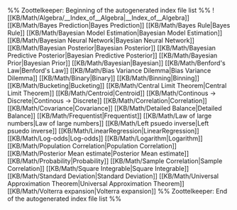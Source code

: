 %% Zoottelkeeper: Beginning of the autogenerated index file list  %%
 ![[KB/Math/Algebra/__Index_of__Algebra|__Index_of__Algebra]]
 [[KB/Math/Bayes Prediction|Bayes Prediction]]
 [[KB/Math/Bayes Rule|Bayes Rule]]
 [[KB/Math/Bayesian Model Estimation|Bayesian Model Estimation]]
 [[KB/Math/Bayesian Neural Network|Bayesian Neural Network]]
 [[KB/Math/Bayesian Posterior|Bayesian Posterior]]
 [[KB/Math/Bayesian Predictive Posterior|Bayesian Predictive Posterior]]
 [[KB/Math/Bayesian Prior|Bayesian Prior]]
 [[KB/Math/Bayesian|Bayesian]]
 [[KB/Math/Benford's Law|Benford's Law]]
 [[KB/Math/Bias Variance Dilemma|Bias Variance Dilemma]]
 [[KB/Math/Binary|Binary]]
 [[KB/Math/Binning|Binning]]
 [[KB/Math/Bucketing|Bucketing]]
 [[KB/Math/Central Limit Theorem|Central Limit Theorem]]
 [[KB/Math/Centroid|Centroid]]
 [[KB/Math/Continous -> Discrete|Continous -> Discrete]]
 [[KB/Math/Correlation|Correlation]]
 [[KB/Math/Covariance|Covariance]]
 [[KB/Math/Detailed Balance|Detailed Balance]]
 [[KB/Math/Frequentist|Frequentist]]
 [[KB/Math/Law of large numbers|Law of large numbers]]
 [[KB/Math/Left psuedo inverse|Left psuedo inverse]]
 [[KB/Math/LinearRegression|LinearRegression]]
 [[KB/Math/Log-odds|Log-odds]]
 [[KB/Math/Logarithm|Logarithm]]
 [[KB/Math/Population Correlation|Population Correlation]]
 [[KB/Math/Posterior Mean estimate|Posterior Mean estimate]]
 [[KB/Math/Probability|Probability]]
 [[KB/Math/Sample Correlation|Sample Correlation]]
 [[KB/Math/Square Integrable|Square Integrable]]
 [[KB/Math/Standard Deviation|Standard Deviation]]
 [[KB/Math/Universal Approximation Theorem|Universal Approximation Theorem]]
 [[KB/Math/Volterra expansion|Volterra expansion]]
%% Zoottelkeeper: End of the autogenerated index file list  %%
